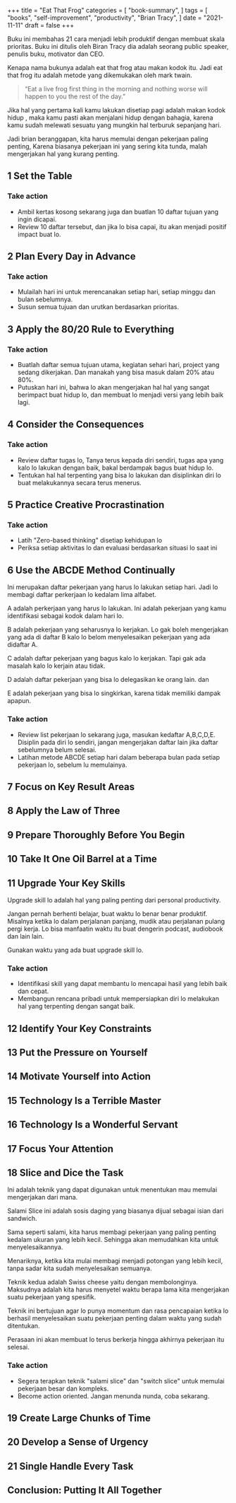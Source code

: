 +++
title = "Eat That Frog"
categories = [
    "book-summary",
]
tags = [
    "books",
    "self-improvement",
    "productivity",
    "Brian Tracy",
]
date = "2021-11-11"
draft = false
+++

Buku ini membahas 21 cara menjadi lebih produktif dengan membuat skala prioritas. 
Buku ini ditulis oleh Biran Tracy dia adalah seorang public speaker, penulis buku, motivator dan CEO.

Kenapa nama bukunya adalah eat that frog atau makan kodok itu. 
Jadi eat that frog itu adalah metode yang dikemukakan oleh mark twain. 

> “Eat a live frog first thing in the morning and nothing worse will happen to you the rest of the day.”

Jika hal yang pertama kali kamu lakukan disetiap pagi adalah makan kodok hidup , 
maka kamu pasti akan menjalani hidup dengan bahagia, 
karena kamu sudah melewati sesuatu yang mungkin hal terburuk sepanjang hari.

Jadi brian beranggapan, kita harus memulai dengan pekerjaan paling penting, Karena biasanya pekerjaan ini yang sering kita tunda, malah mengerjakan hal yang kurang penting.

## 1 Set the Table

### Take action

- Ambil kertas kosong sekarang juga dan buatlan 10 daftar tujuan yang ingin dicapai.
- Review 10 daftar tersebut, dan jika lo bisa capai, itu akan menjadi positif impact buat lo.

## 2 Plan Every Day in Advance

### Take action

- Mulailah hari ini untuk merencanakan setiap hari, setiap minggu dan bulan sebelumnya.
- Susun semua tujuan dan urutkan berdasarkan prioritas.

## 3 Apply the 80/20 Rule to Everything

### Take action

- Buatlah daftar semua tujuan utama, kegiatan sehari hari, project yang sedang dikerjakan. Dan manakah yang bisa masuk dalam 20% atau 80%.
- Putuskan hari ini, bahwa lo akan mengerjakan hal hal yang sangat berimpact buat hidup lo, dan membuat lo menjadi versi yang lebih baik lagi.

## 4 Consider the Consequences

### Take action

- Review daftar tugas lo, Tanya terus kepada diri sendiri, tugas apa yang kalo lo lakukan dengan baik, bakal berdampak bagus buat hidup lo.
- Tentukan hal hal terpenting yang bisa lo lakukan dan disiplinkan diri lo buat melakukannya secara terus menerus.

## 5 Practice Creative Procrastination

### Take action

- Latih "Zero-based thinking" disetiap kehidupan lo
- Periksa setiap aktivitas lo dan evaluasi berdasarkan situasi lo saat ini
## 6 Use the ABCDE Method Continually

Ini merupakan daftar pekerjaan yang harus lo lakukan setiap hari.
Jadi lo membagi daftar perkerjaan lo kedalam lima alfabet.

A adalah perkerjaan yang harus lo lakukan. Ini adalah pekerjaan yang kamu identifikasi sebagai kodok dalam hari lo.

B adalah pekerjaan yang seharusnya lo kerjakan. Lo gak boleh mengerjakan yang ada di daftar B kalo lo belom menyelesaikan pekerjaan yang ada didaftar A.

C adalah daftar pekerjaan yang bagus kalo lo kerjakan. Tapi gak ada masalah kalo lo kerjain atau tidak.

D adalah daftar pekerjaan yang bisa lo delegasikan ke orang lain. dan

E adalah pekerjaan yang bisa lo singkirkan, karena tidak memiliki dampak apapun.

### Take action

- Review list pekerjaan lo sekarang juga, masukan kedaftar A,B,C,D,E. Disiplin pada diri lo sendiri, jangan mengerjakan daftar lain jika daftar sebelumnya belum selesai.
- Latihan metode ABCDE setiap hari dalam beberapa bulan pada setiap pekerjaan lo, sebelum lu memulainya. 

## 7 Focus on Key Result Areas
## 8 Apply the Law of Three
## 9 Prepare Thoroughly Before You Begin
## 10 Take It One Oil Barrel at a Time
## 11 Upgrade Your Key Skills

Upgrade skill lo adalah hal yang paling penting dari personal productivity.

Jangan pernah berhenti belajar, buat waktu lo benar benar produktif.
Misalnya ketika lo dalam perjalanan panjang, mudik atau perjalanan pulang pergi kerja.
Lo bisa manfaatin waktu itu buat dengerin podcast, audiobook dan lain lain.

Gunakan waktu yang ada buat upgrade skill lo.

### Take action

- Identifikasi skill yang dapat membantu lo mencapai hasil yang lebih baik dan cepat.
- Membangun rencana pribadi untuk mempersiapkan diri lo melakukan hal yang terpenting dengan sangat baik.

## 12 Identify Your Key Constraints
## 13 Put the Pressure on Yourself
## 14 Motivate Yourself into Action
## 15 Technology Is a Terrible Master
## 16 Technology Is a Wonderful Servant
## 17 Focus Your Attention
## 18 Slice and Dice the Task

Ini adalah teknik yang dapat digunakan untuk menentukan mau memulai mengerjakan dari mana.

Salami Slice ini adalah sosis daging yang biasanya dijual sebagai isian dari sandwich. 

Sama seperti salami, kita harus membagi pekerjaan yang paling penting kedalam ukuran yang lebih kecil. Sehingga akan memudahkan kita untuk menyelesaikannya. 

Menariknya, ketika kita mulai membagi menjadi potongan yang lebih kecil, tanpa sadar kita sudah menyelesaikan semuanya.

Teknik kedua adalah Swiss cheese yaitu dengan membolonginya. Maksudnya adalah kita harus menyetel waktu berapa lama kita mengerjakan suatu pekerjaan yang spesifik. 

Teknik ini bertujuan agar lo punya momentum dan rasa pencapaian ketika lo berhasil menyelesaikan suatu pekerjaan penting dalam waktu yang sudah ditentukan. 

Perasaan ini akan membuat lo terus berkerja hingga akhirnya pekerjaan itu selesai.

### Take action

- Segera terapkan teknik "salami slice" dan "switch slice" untuk memulai pekerjaan besar dan kompleks.
- Become action oriented. Jangan menunda nunda, coba sekarang.

## 19 Create Large Chunks of Time
## 20 Develop a Sense of Urgency
## 21 Single Handle Every Task
## Conclusion: Putting It All Together
